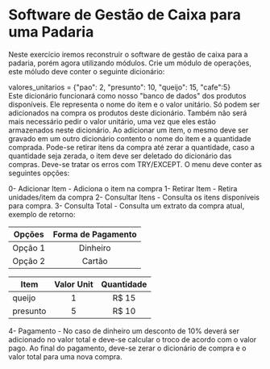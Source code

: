 # Software de Gestão de Caixa para uma Padaria

Neste exercício iremos reconstruir o software de gestão de caixa para a padaria, porém agora utilizando módulos. Crie um módulo de operações, este móludo deve conter o seguinte dicionário:

valores_unitarios = {"pao": 2, "presunto": 10, "queijo": 15, "cafe":5}<br />
Este dicionário funcionará como nosso "banco de dados" dos produtos disponíveis. Ele representa o nome do item e o valor unitário. Só podem ser adicionados na compra os produtos deste dicionário. Também não será mais necessário pedir o valor unitário, uma vez que eles estão armazenados neste dicionário. Ao adicionar um item, o mesmo deve ser gravado em um outro dicionário contento o nome do item e a quantidade comprada. Pode-se retirar itens da compra até zerar a quantidade, caso a quantidade seja zerada, o item deve ser deletado do dicionário das compras. Deve-se tratar os erros com TRY/EXCEPT. O menu deve conter as seguintes opções:

0- Adicionar Item - Adiciona o item na compra
1- Retirar Item - Retira unidades/item da compra
2- Consultar Itens - Consulta os itens disponíveis para compra.
3- Consulta Total - Consulta um extrato da compra atual, exemplo de retorno:

| Opções  | Forma de Pagamento |
| ------------- |:-------------:|
| Opção 1     | Dinheiro     |
| Opção 2     | Cartão     |


| Item  | Valor Unit | Quantidade |
| ------------- |:-------------:|:-------------:|
| queijo    | 1     | R$ 15     |
| presunto    | 5    | R$ 10      |



4- Pagamento - No caso de dinheiro um desconto de 10% deverá ser adicionado no valor total e deve-se calcular o troco de acordo com o valor pago. Ao final do pagamento, deve-se zerar o dicionário de compra e o valor total para uma nova compra.


